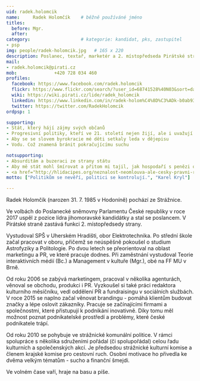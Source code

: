```yaml
---
uid: radek.holomcik
name:     Radek Holomčík  	# běžně používáné jméno
titles:
  before: Mgr. 
  after:
category:                 	# kategorie: kandidat, pks, zastupitel
- psp
img: people/radek-holomcik.jpg   # 165 x 220
description: Poslanec, textař, marketér a 2. místopředseda Pirátské strany          	# kratký popis, max 160 znaků
mail:
- radek.holomcik@pirati.cz
mob:			  +420 728 034 460
profiles:
  facebook: https://www.facebook.com/radek.holomcik
  flickr: https://www.flickr.com/search/?user_id=68741528%40N03&sort=date-taken-desc&view_all=1&text=radek%20holom%C4%8D%C3%ADk
  wiki: https://wiki.pirati.cz/lide/radek_holomcik
  linkedin: https://www.linkedin.com/in/radek-holom%C4%8D%C3%ADk-b0ab9391/?ppe=1
  twitter: https://twitter.com/RadekHolomcik
ordpsp: 1

supporting:
- Stát, který hájí zájmy svých občanů
- Progresivní politiky, kteří ve 21. století nejen žijí, ale i uvažují
- Aby se se slovem byrokracie mé děti setkaly leda v dějepisu
- Vodu. Což znamená bránit pokračujícímu suchu

notsupporting:
- Absurditám a buzeraci ze strany státu
- Aby mě stát mohl šmírovat a přitom mi tajil, jak hospodaří s penězi od lidí
- <a href="http://hlidacipes.org/neznalost-neomlouva-ale-cesky-pravni-rad-aktualne-obsahuje-kolem-2-milionu-pravnich-norem/" target="_blank">2.000.000 zákonům a právních norem</a>
motto: ["Politikům se nevěří, politici se kontrolují.", "Karel Kryl"]

---
```


Radek Holomčík (narozen 31. 7. 1985 v Hodoníně) pochází ze Strážnice.

Ve volbách do Poslanecké sněmovny Parlamentu České republiky v roce 2017 uspěl z pozice lídra jihomoravské kandidátky a stal se poslancem. V Pirátské straně zastává funkci 2. místopředsedy strany.

Vystudoval SPŠ v Uherském Hradišti, obor Elektrotechnika. Po střední škole začal pracovat v oboru, přičemž se neúspěšně pokoušel o studium Astrofyziky a Politologie. Po dvou letech se přeorientoval na oblast marketingu a PR, ve které pracuje dodnes. Při zaměstnání vystudoval Teorie interaktivních médií (Bc.) a Management v kultuře (Mgr.), obé na FF MU v Brně.

Od roku 2006 se zabývá marketingem, pracoval v několika agenturách, věnoval se obchodu, produkci i PR. Vyzkoušel si také práci redaktora kulturního měsíčníku, vedl oddělení PR a fundraisingu v sociálních službách. V roce 2015 se naplno začal věnovat brandingu - pomáhá klientům budovat značky a lépe oslovit zákazníky. Pracuje se začínajícími firmami a společnostmi, které přistupují k podnikání inovativně. Díky tomu měl možnost poznat podnikatelské prostředí a problémy, které české podnikatele trápí.

Od roku 2010 se pohybuje ve strážnické komunální politice. V rámci spolupráce s několika sdruženími pořádal (či spolupořádal) celou řadu kulturních a společenských akcí. Je předsedou strážnické kulturní komise a členem krajské komise pro cestovní ruch. Osobní motivace ho přivedla ke dvěma velkým tématům - sucho a finanční šmejdi.

Ve volném čase vaří, hraje na basu a píše.
